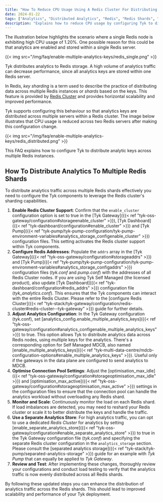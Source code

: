 ```yaml
---
title: "How To Reduce CPU Usage Using A Redis Cluster For Distributing Analytics Keys"
date: 2024-01-22
tags: ["Analytics", "Distributed Analytics", "Redis", "Redis Shards", "analytics_config.enable_multiple_analytics_keys" ]
description: "Explains how to reduce CPU usage by configuring Tyk to distribute analytics keys to multiple Redis Shards"
---
```


The illustration below highlights the scenario where a single Redis node is exhibiting high CPU usage of 1.20%. One possible reason for this could be that analytics are enabled and stored within a single Redis server.

{{< img src="/img/faq/enable-multiple-analytics-keys/redis_single.png" >}}

Tyk distributes analytics to Redis storage. A high volume of analytics traffic can decrease performance, since all analytics keys are stored within one Redis server. 

In Redis, *key sharding* is a term used to describe the practice of distributing data across multiple Redis instances or *shards* based on the keys. This feature is provided by [Redis Cluster](https://redis.io/docs/management/scaling/) and provides horizontal scalability and improved performance. 

Tyk supports configuring this behaviour so that analytics keys are distributed across multiple servers within a Redis cluster. The image below illustrates that CPU usage is reduced across two Redis servers after making this configuration change.

{{< img src="/img/faq/enable-multiple-analytics-keys/redis_distributed.png" >}}

This FAQ explains how to configure Tyk to distribute analytic keys across multiple Redis instances.

## How To Distribute Analytics To Multiple Redis Shards

To distribute analytics traffic across multiple Redis shards effectively you need to configure the Tyk components to leverage the Redis cluster's sharding capabilities.

1. **Enable Redis Cluster Support**: Confirm that the `enable_cluster` configuration option is set to true in the [Tyk Gateway]({{< ref "tyk-oss-gateway/configuration#storageenable_cluster" >}}), [Tyk Dashboard]({{< ref "tyk-dashboard/configuration#enable_cluster" >}}) and [Tyk Pump]({{< ref "tyk-pump/tyk-pump-configuration/tyk-pump-environment-variables#analytics_storage_configenable_cluster" >}}) configuration files. This setting activates the Redis cluster support within Tyk components.
2. **Configure Redis Addresses**: Populate the `addrs` array in the [Tyk Gateway]({{< ref "tyk-oss-gateway/configuration#storageaddrs" >}}) and [Tyk Pump]({{< ref "tyk-pump/tyk-pump-configuration/tyk-pump-environment-variables#analytics_storage_configaddrs" >}}) configuration files (*tyk.conf* and *pump.conf*) with the addresses of all Redis Cluster nodes. If you are using Tyk Self Managed (the licensed product), also update [Tyk Dashboard]({{< ref "tyk-dashboard/configuration#redis_addrs" >}}) configuration file (*tyk_analytics.conf*). This ensures that the Tyk components can interact with the entire Redis Cluster. Please refer to the [configure Redis Cluster]({{< ref "tyk-stack/tyk-gateway/configuration/redis-cluster#redis-cluster--tyk-gateway" >}}) guide for further details.
3. **Adjust Analytics Configuration**: In the Tyk Gateway configuration (tyk.conf), set [analytics_config.enable_multiple_analytics_keys]({{< ref "tyk-oss-gateway/configuration#analytics_configenable_multiple_analytics_keys" >}}) to true. This option allows Tyk to distribute analytics data across Redis nodes, using multiple keys for the analytics. There's a corresponding option for Self Managed MDCB, also named [enable_multiple_analytics_keys]({{< ref "tyk-multi-data-centre/mdcb-configuration-options#enable_multiple_analytics_keys" >}}). Useful only if the gateways in the data plane are configured to send analytics to MDCB.
4. **Optimise Connection Pool Settings**: Adjust the [optimisation_max_idle]({{< ref "tyk-oss-gateway/configuration#storageoptimisation_max_idle" >}}) and [optimisation_max_active]({{< ref "tyk-oss-gateway/configuration#storageoptimisation_max_active" >}}) settings in the configuration files to ensure that the connection pool can handle the analytics workload without overloading any Redis shard.
5. **Monitor and Scale**: Continuously monitor the load on each Redis shard. If load imbalances are detected, you may need to reshard your Redis cluster or scale it to better distribute the keys and handle the traffic.
6. **Use a Separate Analytics Store**: For high analytics traffic, you can opt to use a dedicated *Redis Cluster* for analytics by setting [enable_separate_analytics_store]({{< ref "tyk-oss-gateway/configuration#enable_separate_analytics_store" >}}) to true in the Tyk Gateway configuration file (*tyk.conf*) and specifying the separate Redis cluster configuration in the `analytics_storage` section. Please consult the [separated analytics storage]({{< ref "tyk-stack/tyk-pump/separated-analytics-storage" >}}) guide for an example with *Tyk Pump* that can equally be applied to *Tyk Gateway*.
7. **Review and Test**: After implementing these changes, thoroughly review your configurations and conduct load testing to verify that the analytics traffic is now evenly distributed across all Redis shards.

By following these updated steps you can enhance the distribution of analytics traffic across the Redis shards. This should lead to improved scalability and performance of your Tyk deployment.
